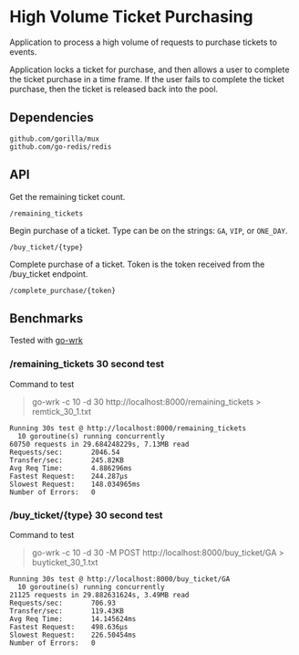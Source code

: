 # High Volume Ticket Purchasing

Application to process a high volume of requests to purchase tickets to events.

Application locks a ticket for purchase, and then allows a user to complete the ticket purchase in a time frame. If the user fails to complete the ticket purchase, then the ticket is released back into the pool.

## Dependencies

    github.com/gorilla/mux
    github.com/go-redis/redis


## API

Get the remaining ticket count.

    /remaining_tickets

Begin purchase of a ticket. Type can be on the strings: `GA`, `VIP`, or `ONE_DAY`.

    /buy_ticket/{type}

Complete purchase of a ticket. Token is the token received from the /buy_ticket endpoint.

    /complete_purchase/{token}


## Benchmarks

Tested with [go-wrk](https://github.com/tsliwowicz/go-wrk)

### /remaining_tickets 30 second test

Command to test
> go-wrk -c 10 -d 30 http://localhost:8000/remaining_tickets > remtick_30_1.txt


    Running 30s test @ http://localhost:8000/remaining_tickets
      10 goroutine(s) running concurrently
    60750 requests in 29.684248229s, 7.13MB read
    Requests/sec:		2046.54
    Transfer/sec:		245.82KB
    Avg Req Time:		4.886296ms
    Fastest Request:	244.287µs
    Slowest Request:	148.034965ms
    Number of Errors:	0

### /buy_ticket/{type} 30 second test

Command to test
> go-wrk -c 10 -d 30 -M POST http://localhost:8000/buy_ticket/GA > buyticket_30_1.txt

    Running 30s test @ http://localhost:8000/buy_ticket/GA
      10 goroutine(s) running concurrently
    21125 requests in 29.882631624s, 3.49MB read
    Requests/sec:		706.93
    Transfer/sec:		119.43KB
    Avg Req Time:		14.145624ms
    Fastest Request:	498.636µs
    Slowest Request:	226.50454ms
    Number of Errors:	0
